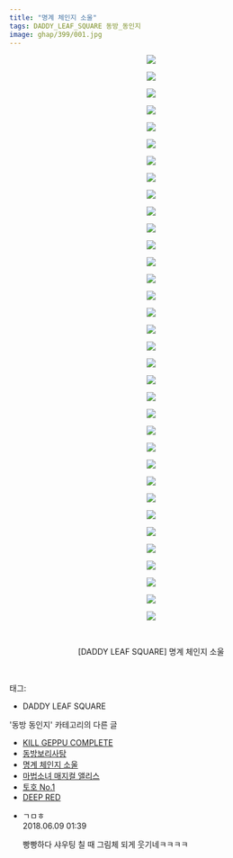 ```yaml
---
title: "명계 체인지 소울"
tags: DADDY_LEAF_SQUARE 동방_동인지
image: ghap/399/001.jpg
---
```

<div class="article">
<p style="text-align: center; clear: none; float: none;"><img src="{{ site.nasurl }}/ghap/399/001.jpg"/></p>
<p style="text-align: center; clear: none; float: none;"><img src="{{ site.nasurl }}/ghap/399/002.jpg"/></p>
<p style="text-align: center; clear: none; float: none;"><img src="{{ site.nasurl }}/ghap/399/003.jpg"/></p>
<p style="text-align: center; clear: none; float: none;"><img src="{{ site.nasurl }}/ghap/399/004.jpg"/></p>
<p style="text-align: center; clear: none; float: none;"><img src="{{ site.nasurl }}/ghap/399/005.jpg"/></p>
<p style="text-align: center; clear: none; float: none;"><img src="{{ site.nasurl }}/ghap/399/006.jpg"/></p>
<p style="text-align: center; clear: none; float: none;"><img src="{{ site.nasurl }}/ghap/399/007.jpg"/></p>
<p style="text-align: center; clear: none; float: none;"><img src="{{ site.nasurl }}/ghap/399/008.jpg"/></p>
<p style="text-align: center; clear: none; float: none;"><img src="{{ site.nasurl }}/ghap/399/009.jpg"/></p>
<p style="text-align: center; clear: none; float: none;"><img src="{{ site.nasurl }}/ghap/399/010.jpg"/></p>
<p style="text-align: center; clear: none; float: none;"><img src="{{ site.nasurl }}/ghap/399/011.jpg"/></p>
<p style="text-align: center; clear: none; float: none;"><img src="{{ site.nasurl }}/ghap/399/012.jpg"/></p>
<p style="text-align: center; clear: none; float: none;"><img src="{{ site.nasurl }}/ghap/399/013.jpg"/></p>
<p style="text-align: center; clear: none; float: none;"><img src="{{ site.nasurl }}/ghap/399/014.jpg"/></p>
<p style="text-align: center; clear: none; float: none;"><img src="{{ site.nasurl }}/ghap/399/015.jpg"/></p>
<p style="text-align: center; clear: none; float: none;"><img src="{{ site.nasurl }}/ghap/399/016.jpg"/></p>
<p style="text-align: center; clear: none; float: none;"><img src="{{ site.nasurl }}/ghap/399/017.jpg"/></p>
<p style="text-align: center; clear: none; float: none;"><img src="{{ site.nasurl }}/ghap/399/018.jpg"/></p>
<p style="text-align: center; clear: none; float: none;"><img src="{{ site.nasurl }}/ghap/399/019.jpg"/></p>
<p style="text-align: center; clear: none; float: none;"><img src="{{ site.nasurl }}/ghap/399/020.jpg"/></p>
<p style="text-align: center; clear: none; float: none;"><img src="{{ site.nasurl }}/ghap/399/021.jpg"/></p>
<p style="text-align: center; clear: none; float: none;"><img src="{{ site.nasurl }}/ghap/399/022.jpg"/></p>
<p style="text-align: center; clear: none; float: none;"><img src="{{ site.nasurl }}/ghap/399/023.jpg"/></p>
<p style="text-align: center; clear: none; float: none;"><img src="{{ site.nasurl }}/ghap/399/024.jpg"/></p>
<p style="text-align: center; clear: none; float: none;"><img src="{{ site.nasurl }}/ghap/399/025.jpg"/></p>
<p style="text-align: center; clear: none; float: none;"><img src="{{ site.nasurl }}/ghap/399/026.jpg"/></p>
<p style="text-align: center; clear: none; float: none;"><img src="{{ site.nasurl }}/ghap/399/027.jpg"/></p>
<p style="text-align: center; clear: none; float: none;"><img src="{{ site.nasurl }}/ghap/399/028.jpg"/></p>
<p style="text-align: center; clear: none; float: none;"><img src="{{ site.nasurl }}/ghap/399/029.jpg"/></p>
<p style="text-align: center; clear: none; float: none;"><img src="{{ site.nasurl }}/ghap/399/030.jpg"/></p>
<p style="text-align: center; clear: none; float: none;"><img src="{{ site.nasurl }}/ghap/399/031.jpg"/></p>
<p style="text-align: center; clear: none; float: none;"><img src="{{ site.nasurl }}/ghap/399/032.jpg"/></p>
<p style="text-align: center; clear: none; float: none;"><img src="{{ site.nasurl }}/ghap/399/033.jpg"/></p>
<p style="text-align: center; clear: none; float: none;"><img src="{{ site.nasurl }}/ghap/399/034.jpg"/></p>
<p style="text-align: center; clear: none; float: none;"><br/></p>
<p style="text-align: center; clear: none; float: none;">[DADDY LEAF SQUARE] 명계 체인지 소울</p>
<p><br/></p>
</div><div class="tagTrail">
<p>태그: </p>
<ul>
<li>DADDY LEAF SQUARE</li>
</ul>
</div><div class="another">
<p>'동방 동인지' 카테고리의 다른 글</p>
<ul>
<li><a href="/2016-06-21-ghap_402">KILL GEPPU COMPLETE</a></li>
<li><a href="/2016-06-21-ghap_401">동방보리사탕</a></li>
<li><a href="/2016-06-21-ghap_399">명계 체인지 소울</a></li>
<li><a href="/2016-06-21-ghap_397">마법소녀 매지컬 앨리스</a></li>
<li><a href="/2016-06-21-ghap_396">토호 No.1</a></li>
<li><a href="/2016-06-21-ghap_395">DEEP RED</a></li>
</ul>
</div><div class="cb_module cb_fluid">
<div class="cb_wrt cb_profile">
<div class="comment">
<ul>
<li class="cb_thumb_off" id="comment15268282">
<div class="cb_comment_area">
<div class="cb_info_area">
<div class="cb_section">
<span class="cb_nick_name">ㄱㅁㅎ</span>
</div>
<div class="cb_section">
<span class="cb_date">2018.06.09 01:39 </span>
</div>
</div>
<div class="cb_dsc_comment">
<p class="cb_dsc">
											빵빵하다 샤우팅 칠 때 그림체 되게 웃기네ㅋㅋㅋㅋ
										</p>
</div>
</div></li>
</ul>
</div>
</div><!-- commentList close -->
</div>